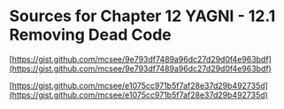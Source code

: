 # Sources for Chapter 12 YAGNI - 12.1 Removing Dead Code


[https://gist.github.com/mcsee/9e793df7489a96dc27d29d0f4e963bdf](https://gist.github.com/mcsee/9e793df7489a96dc27d29d0f4e963bdf)

[https://gist.github.com/mcsee/e1075cc971b5f7af28e37d29b492735d](https://gist.github.com/mcsee/e1075cc971b5f7af28e37d29b492735d)